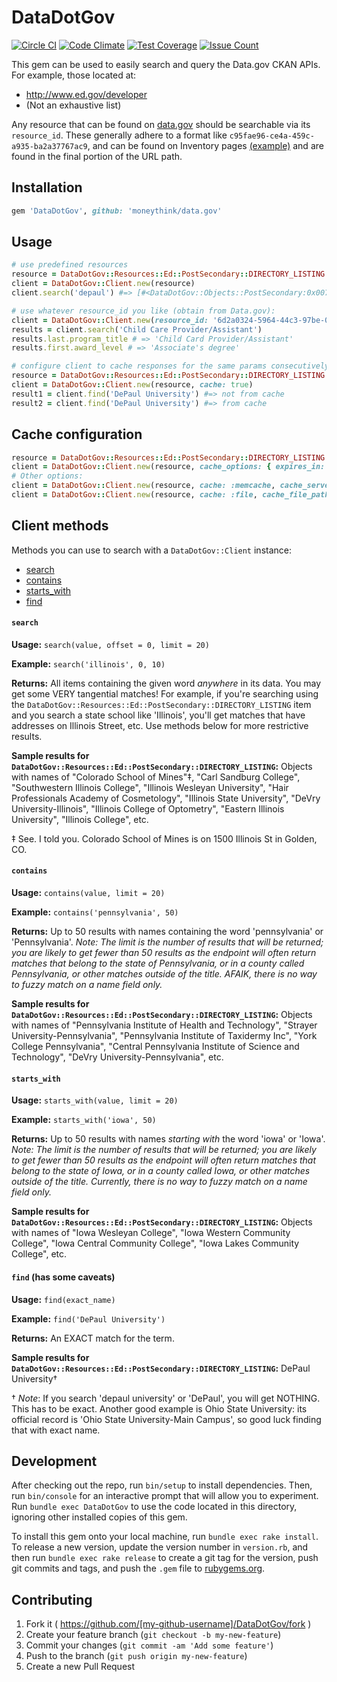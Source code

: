 # DataDotGov

[![Circle CI](https://circleci.com/gh/moneythink/data.gov.svg?style=svg)](https://circleci.com/gh/moneythink/data.gov) [![Code Climate](https://codeclimate.com/github/moneythink/data.gov/badges/gpa.svg)](https://codeclimate.com/github/moneythink/data.gov) [![Test Coverage](https://codeclimate.com/github/moneythink/data.gov/badges/coverage.svg)](https://codeclimate.com/github/moneythink/data.gov/coverage) [![Issue Count](https://codeclimate.com/github/moneythink/data.gov/badges/issue_count.svg)](https://codeclimate.com/github/moneythink/data.gov)

This gem can be used to easily search and query the Data.gov CKAN APIs. For example, those located at:

- http://www.ed.gov/developer
- (Not an exhaustive list)

Any resource that can be found on [data.gov](http://www.data.gov/) should be searchable via its `resource_id`. These generally adhere to a format like `c95fae96-ce4a-459c-a935-ba2a37767ac9`, and can be found on Inventory pages [(example)](https://inventory.data.gov/dataset/032e19b4-5a90-41dc-83ff-6e4cd234f565/resource/38625c3d-5388-4c16-a30f-d105432553a4) and are found in the final portion of the URL path.

## Installation

```ruby
gem 'DataDotGov', github: 'moneythink/data.gov'
```

## Usage

```ruby
# use predefined resources
resource = DataDotGov::Resources::Ed::PostSecondary::DIRECTORY_LISTING
client = DataDotGov::Client.new(resource)
client.search('depaul') #=> [#<DataDotGov::Objects::PostSecondary:0x007ff8c5904cf8 @_id=1104, @institution_name="DePaul University", @state="IL", ... ]

# use whatever resource_id you like (obtain from Data.gov):
client = DataDotGov::Client.new(resource_id: '6d2a0324-5964-44c3-97be-061c0eb5fcc9')
results = client.search('Child Care Provider/Assistant')
results.last.program_title # => 'Child Card Provider/Assistant'
results.first.award_level # => 'Associate's degree'

# configure client to cache responses for the same params consecutively in memory
resource = DataDotGov::Resources::Ed::PostSecondary::DIRECTORY_LISTING
client = DataDotGov::Client.new(resource, cache: true)
result1 = client.find('DePaul University') #=> not from cache
result2 = client.find('DePaul University') #=> from cache
```

## Cache configuration

```ruby
resource = DataDotGov::Resources::Ed::PostSecondary::DIRECTORY_LISTING
client = DataDotGov::Client.new(resource, cache_options: { expires_in: 86400 }) # Default cache is MemoryStore (which is a bad idea for Rails apps!)
# Other options:
client = DataDotGov::Client.new(resource, cache: :memcache, cache_servers: ['192.168.0.1'])
client = DataDotGov::Client.new(resource, cache: :file, cache_file_path: 'tmp/cache/data.gov-cache')
```

## Client methods

Methods you can use to search with a `DataDotGov::Client` instance:

- [search](#search)
- [contains](#contains)
- [starts_with](#starts_with)
- [find](#find-has-some-caveats)

#### `search`

**Usage:** `search(value, offset = 0, limit = 20)`

**Example:** `search('illinois', 0, 10)`

**Returns:** All items containing the given word _anywhere_ in its data. You may get some VERY tangential matches! For example, if you're searching using the `DataDotGov::Resources::Ed::PostSecondary::DIRECTORY_LISTING` item and you search a state school like 'Illinois', you'll get matches that have addresses on Illinois Street, etc. Use methods below for more restrictive results.

**Sample results for `DataDotGov::Resources::Ed::PostSecondary::DIRECTORY_LISTING`:** Objects with names of "Colorado School of Mines"‡, "Carl Sandburg College", "Southwestern Illinois College", "Illinois Wesleyan University", "Hair Professionals Academy of Cosmetology", "Illinois State University", "DeVry University-Illinois", "Illinois College of Optometry", "Eastern Illinois University", "Illinois College", etc.

‡ See. I told you. Colorado School of Mines is on 1500 Illinois St in Golden, CO.

#### `contains`

**Usage:** `contains(value, limit = 20)`

**Example:** `contains('pennsylvania', 50)`

**Returns:** Up to 50 results with names containing the word 'pennsylvania' or 'Pennsylvania'. _Note: The limit is the number of results that will be returned; you are likely to get fewer than 50 results as the endpoint will often return matches that belong to the state of Pennsylvania, or in a county called Pennsylvania, or other matches outside of the title. AFAIK, there is no way to fuzzy match on a name field only._

**Sample results for `DataDotGov::Resources::Ed::PostSecondary::DIRECTORY_LISTING`:** Objects with names of "Pennsylvania Institute of Health and Technology", "Strayer University-Pennsylvania", "Pennsylvania Institute of Taxidermy Inc", "York College Pennsylvania", "Central Pennsylvania Institute of Science and Technology", "DeVry University-Pennsylvania", etc.

#### `starts_with`

**Usage:** `starts_with(value, limit = 20)`

**Example:** `starts_with('iowa', 50)`

**Returns:** Up to 50 results with names _starting with_ the word 'iowa' or 'Iowa'. _Note: The limit is the number of results that will be returned; you are likely to get fewer than 50 results as the endpoint will often return matches that belong to the state of Iowa, or in a county called Iowa, or other matches outside of the title. Currently, there is no way to fuzzy match on a name field only._

**Sample results for `DataDotGov::Resources::Ed::PostSecondary::DIRECTORY_LISTING`:** Objects with names of "Iowa Wesleyan College", "Iowa Western Community College", "Iowa Central Community College", "Iowa Lakes Community College", etc.

#### `find` (has some caveats)

**Usage:** `find(exact_name)`

**Example:** `find('DePaul University')`

**Returns:** An EXACT match for the term.

**Sample results for `DataDotGov::Resources::Ed::PostSecondary::DIRECTORY_LISTING`:** DePaul University†

† _Note_: If you search 'depaul university' or 'DePaul', you will get NOTHING. This has to be exact. Another good example is Ohio State University: its official record is 'Ohio State University-Main Campus', so good luck finding that with exact name.

## Development

After checking out the repo, run `bin/setup` to install dependencies. Then, run `bin/console` for an interactive prompt that will allow you to experiment. Run `bundle exec DataDotGov` to use the code located in this directory, ignoring other installed copies of this gem.

To install this gem onto your local machine, run `bundle exec rake install`. To release a new version, update the version number in `version.rb`, and then run `bundle exec rake release` to create a git tag for the version, push git commits and tags, and push the `.gem` file to [rubygems.org](https://rubygems.org).

## Contributing

1. Fork it ( https://github.com/[my-github-username]/DataDotGov/fork )
2. Create your feature branch (`git checkout -b my-new-feature`)
3. Commit your changes (`git commit -am 'Add some feature'`)
4. Push to the branch (`git push origin my-new-feature`)
5. Create a new Pull Request

